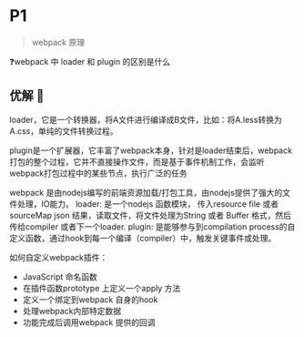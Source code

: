 # P1

> webpack 原理

❓webpack 中 loader 和 plugin 的区别是什么

## 优解 🚀

loader，它是一个转换器，将A文件进行编译成B文件，比如：将A.less转换为A.css，单纯的文件转换过程。

plugin是一个扩展器，它丰富了webpack本身，针对是loader结束后，webpack打包的整个过程，它并不直接操作文件，而是基于事件机制工作，会监听webpack打包过程中的某些节点，执行广泛的任务

webpack 是由nodejs编写的前端资源加载/打包工具，由nodejs提供了强大的文件处理，IO能力。
loader: 是一个nodejs 函数模块， 传入resource file 或者sourceMap json 结果，读取文件，将文件处理为String 或者 Buffer 格式，然后传给compiler 或者下一个loader.
plugin: 是能够参与到compilation process的自定义函数，通过hook到每一个编译（compiler）中，触发关键事件或处理。

如何自定义webpack插件：

- JavaScript 命名函数
- 在插件函数prototype 上定义一个apply 方法
- 定义一个绑定到webpack 自身的hook
- 处理webpack内部特定数据
- 功能完成后调用webpack 提供的回调
